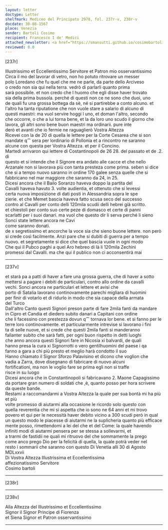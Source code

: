 ```yaml
---
layout: letter
doctype: Letter
shelfmark: Mediceo del Principato 2978, fol. 237r-v, 238r-v
docdate: 30-08-1567
place: Venezia
sender: Bartoli Cosimo
recipient: Francesco I de' Medici
attached_newsletter: <a href="https://smansutti.github.io/cosimobartoli/texts/3080_032/">3080_032</a>
reviewed: 0.0
---
```


[237r]  
  
  
Illustrissimo et Eccellentissimo Servitore et Patron mio osservantissimo  
Circa il mo del lavorar di vetro, non ho potuto ritrovare un messer  
polo Loredano che fu quel che me ne parle, da parte dello Arciveso  
o credo non sia qui nella terra. vedrò di parlarli quanto prima  
sarà possibile. et non credo che l huomo che egli disse haver trovato  
sia della prima bussola. perché di questi non ce ne sono che duoi, uno  
de quali fu una grossa bottega da sè, né si partirebbe a conto alcuno. et  
l'altro ha tanta riputatione che non vuole stare a salario di alcuno di  
questi maestri: ma vuol servire hoggi l uno, et doman l'altro, secondo  
che occorre, o che a lui torna bene, et la da loro uno scudo il giorno che  
lavora, gli altri sono bene buon maestri ma ordinarii. pure inte  
derò et avanti che io fermie ne raguaglierò Vostra Altezza  
Ricevei con la de 20 di quella le lettere per la Corte Cesarea che si son  
mandate q⁀ sera per lordinario di Pollonia et a rincontro ne saranno  
alcune con questa per Vostra Altezza. et per il Concino.  
Martedi arrivaron qui lettere di Costantinopoli de 26 28. del passato et de .2. dì  
questo et si intende che il Signore era andato alle cacce et che nello  
Arzanale non si lavorava più con tanta presteza come prima. seben si dice  
che si a tempo nuovo saranno in ordine 170 galee senza quelle che si  
fabbricano nel mar maggiore che saranno da 24, in 25.  
Dicesi ancora che il Bailo Soranzo haveva doppo la partita del  
Cavalli haveva havuto 3. volte audientia, et ottenuto che si levessi  
certa nuova imposizione di dati posti in Alessandria sopra le spe  
zierie. et che Memet bascia haveva fatto scusa seco del successo  
contro al Cavalli per conto delli 120mila scudii delli hebrei già scritto.  
et chiestoli per conto suo certe peze di domasco et certe di panni  
scarlatti per i suoi danari. ma vuol che questo dir li serva perché li sieno  
Sonci state lettere ancora ne Cavi  
come saranno donati.  
de x segretissimo et ancorche la voce sia che sieno buone lettere. non però  
si crede così facilmente. Anzi pare che si dubiti di guerra per a tempo  
nuovo. et segretamente si dice che quel bascia vuole in ogni modo  
Che qui il Pubco paghi a quel Aro hebreo di là li 120mila Zechini  
promessi dal Cavalli. ma che qui il publico non ci acconsentirà mai  
  
---  

[237v]  
  
  
et starà pa a patti di haver a fare una grossa guerra, che di haver a sotto  
mettersi a pagare i debiti de particulari, contro allo ordine da cavalli  
vechi. Sonci ancora ne particulari et lettere et avisi che  
porto di Satalia lavorano continovamente parechi migliara di huomini  
per finir di votarlo et di ridurlo in modo che sia capace della armata  
del Turco  
Dall'altro Canto questi Signori preson parte di fare 2mila fanti da mandare  
in Cipro et Candia et diedero subito danari a Capitani con ordine  
che li facessino con prestezza dovun q⁀ tornava lor bene. et si fanno per le  
terre loro continovamente. et particularmente intrevise si lavorano i fini  
ta di selle nuove, et si crede che questi 2mila fanti si manderanno  
fallanter subito che sarà fatti, per ogni buon rispetto in detti luoghi  
che anno ancora questi Signori fare in Nicosia xi balvardi, de quali  
hanno presa la cura xi Signorrotti o vero gentilhuomini del paese i qa  
fanno a gara a chi più presto et meglio harà condotto il suo  
Hanno chiamato il Signor Sforzo Palavisino et dicono che voglion che  
vadia a Zarra, dove disegnano di fabricare di nuovo alcuni  
fortificationi, ma non le voglio fare se prima egli non si traffe  
risce in su luogo  
Dicesi ancora che in Constantinopoli si fabricavano 2. Maone Capagissimo  
da portare gran numero di soldati che ,è, quanto posso per hora scrivere  
da queste bande.  
Restami a raccomandarmi a Vostra Altezza la quale per sua bontà mi ha più et più  
volte promesso di aiutarmi alla occasione le ricordo solo questo con  
quella reverentia che mi si aspetta che io sono ne 64 anni et mi trovo  
povero et qui per le necessità haver debito vicino a 300 scudi però in qual  
un questo modo le piacesse di aiutarmi ne la suplicheria quanto più efficace  
mente posso, rimettendomi a lei del che et del Come: la quale havendo  
infiniti modi di aiutarmi pensera per se stessa a sollevarmi, et  
a trarmi de fastidii ne quali mi ritruovo del che sommamente la prego  
come anco prego Dio per la felicità di quella, la quale potrà veder nel  
resto i sommarii che saranno con questo Di Venetia alli 30 di Agosto  
MDLxxvii  
Di Vostra Altezza Illustrissima et Eccellentissima  
affezionatissimo Servitore  
Cosimo bartoli  
  
---  

[238r]  
  
  
  
---  

[238v]  
  
  
Alla Altezza del Illustrissimo et Eccellentissimo  
Signor il Signor Principe di Fiorenza  
et Siena Signor et Patron osservantissimo  
  
---  

